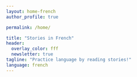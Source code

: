 ```yaml
---
layout: home-french
author_profile: true

permalink: /home/

title: "Stories in French"
header:
  overlay_color: fff
  newsletter: true
tagline: "Practice language by reading stories!"
language: french
---
```


